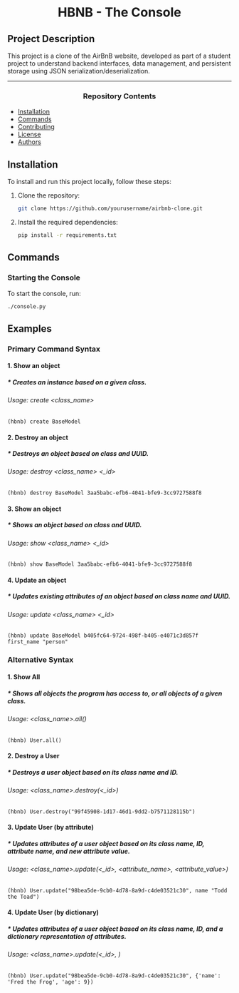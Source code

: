 <center> <h1>HBNB - The Console</h1> </center>

## Project Description
This project is a clone of the AirBnB website, developed as part of a student project to understand backend interfaces, data management, and persistent storage using JSON serialization/deserialization.

---

<center><h3>Repository Contents</h3> </center>

- [Installation](#installation)
- [Commands](#commands)
- [Contributing](#contributing)
- [License](#license)
- [Authors](#authors)

## Installation
To install and run this project locally, follow these steps:
1. Clone the repository:
    ```bash
    git clone https://github.com/yourusername/airbnb-clone.git
    ```
2. Install the required dependencies:
    ```bash
    pip install -r requirements.txt
    ```
## Commands

### Starting the Console
To start the console, run:
```bash
./console.py
```

## Examples

### Primary Command Syntax

#### 1. Show an object
 ##### * Creates an instance based on a given class.
 ###### Usage: create <class_name>   
```
(hbnb) create BaseModel
```
#### 2. Destroy an object
 ##### * Destroys an object based on class and UUID.
 ###### Usage: destroy <class_name> <_id>
    
```
(hbnb) destroy BaseModel 3aa5babc-efb6-4041-bfe9-3cc9727588f8
```
#### 3. Show an object 
 ##### * Shows an object based on class and UUID.
 ###### Usage: show <class_name> <_id>
    
```
(hbnb) show BaseModel 3aa5babc-efb6-4041-bfe9-3cc9727588f8
```
#### 4. Update an object   
 ##### * Updates existing attributes of an object based on class name and UUID.
 ###### Usage: update <class_name> <_id>
    
```
(hbnb) update BaseModel b405fc64-9724-498f-b405-e4071c3d857f first_name "person"
```

### Alternative Syntax

#### 1. Show All 
 ##### * Shows all objects the program has access to, or all objects of a given class.
 ###### Usage:  <class_name>.all()
        
```
(hbnb) User.all()
```
#### 2. Destroy a User 
 ##### * Destroys a user object based on its class name and ID.
 ###### Usage: <class_name>.destroy(<_id>)
        
```
(hbnb) User.destroy("99f45908-1d17-46d1-9dd2-b7571128115b")
```
#### 3. Update User (by attribute)
 ##### * Updates attributes of a user object based on its class name, ID, attribute name, and new attribute value.
 ###### Usage: <class_name>.update(<_id>, <attribute_name>, <attribute_value>)
        
```
(hbnb) User.update("98bea5de-9cb0-4d78-8a9d-c4de03521c30", name "Todd the Toad")
```
#### 4. Update User (by dictionary) 
 ##### * Updates attributes of a user object based on its class name, ID, and a dictionary representation of attributes.
 ###### Usage: <class_name>.update(<_id>, <dictionary>)
        
```
(hbnb) User.update("98bea5de-9cb0-4d78-8a9d-c4de03521c30", {'name': 'Fred the Frog', 'age': 9})
```
